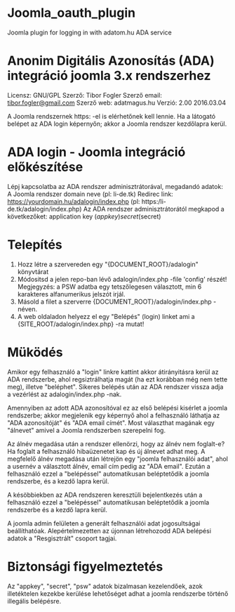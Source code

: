 # Joomla_oauth_plugin

Joomla plugin for logging in with adatom.hu ADA service

Anonim Digitális Azonosítás (ADA) integráció joomla 3.x rendszerhez
===================================================================

Licensz: GNU/GPL
Szerző: Tibor Fogler 
Szerző email: tibor.fogler@gmail.com
Szerző web: adatmagus.hu
Verzió: 2.00   2016.03.04

A Joomla rendszernek https: -el is elérhetőnek kell lennie.
Ha a látogató belépet az ADA login képernyőn; akkor a Joomla rendszer kezdőlapra kerül.

ADA login - Joomla integráció előkészítése
==========================================
Lépj kapcsolatba az ADA rendszer adminisztrátorával, megadandó adatok:
   A Joomla rendszer domain neve (pl: li-de.tk)
   Redirec link: https://yourdomain.hu/adalogin/index.php  (pl: https:/li-de.tk/adalogin/index.php)
Az ADA rendszer adminisztrátorától megkapod a következőket:
   application key ($appkey)
   secret ($secret)

Telepítés
=========
1. Hozz létre a szervereden egy "{DOCUMENT_ROOT}/adalogin" könyvtárat
2. Módositsd a jelen repo-ban lévő adalogin/index.php -file 'config' részét!
   Megjegyzés: a PSW adatba egy tetszőlegesen választott, min 6 karakteres alfanumerikus jelszót irjál.
3. Másold a filet a  szerverre {DOCUMENT_ROOT}/adalogin/index.php - néven.
4. A web oldaladon helyezz el egy "Belépés" (login) linket ami a 
   {SITE_ROOT/adalogin/index.php} -ra mutat!

Müködés
=======
Amikor egy felhasználó a "login" linkre kattint akkor átirányitásra kerül az
ADA rendszerbe, ahol regsiztrálhatja magát (ha ezt korábban még nem tette meg),
illetve "beléphet". Sikeres belépés után az ADA rendszer vissza adja a vezérlést
az adalogin/index.php -nak.

Amennyiben az adott ADA azonosítóval ez az első belépési kisérlet a joomla rendszerbe;
akkor megjelenik egy képernyő ahol a felhasználó láthatja az 
"ADA azonosítóját" és "ADA email címét". Most választhat magának egy "álnevet" amivel
a Joomla rendszerben szerepelni fog. 

Az álnév megadása után a rendszer ellenörzi, hogy
az álnév nem foglalt-e? Ha foglalt a felhasználó hibaüzenetet kap és új álnevet
adhat meg. A megfelelő álnév megadása után létrejön egy "joomla felhasználói adat", ahol a usernév
a választott álnév, email cím pedig az "ADA email". Ezután a felhasználó ezzel a "belépéssel"
automatikusan beléptetődik a joomla rendszerbe, és a kezdő lapra kerül.

A késöbbiekben az ADA rendszeren keresztüli bejelentkezés után a felhasználó
ezzel a "belépéssel" automatikusan beléptetődik a joomla rendszerbe és a kezdő 
lapra kerül.

A joomla admin felületen a generált felhasználói adat jogosultságai beállíthatóak.
Alepértelmezetten az újonnan létrehozodd ADA belépési adatok a "Resgisztrált" csoport tagjai.

Biztonsági figyelmeztetés
=========================
Az "appkey", "secret", "psw" adatok
bizalmasan kezelendőek, azok illetéktelen kezekbe kerülése lehetőséget adhat a 
joomla rendszerbe történő illegális belépésre.











